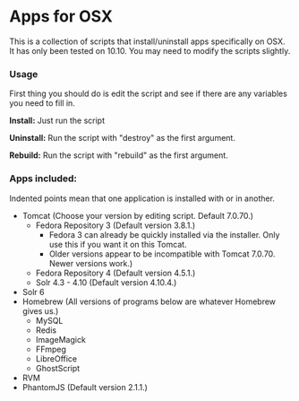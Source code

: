 # Apps for OSX 

This is a collection of scripts that install/uninstall apps specifically on OSX.
It has only been tested on 10.10. You may need to modify the scripts slightly.

### Usage

First thing you should do is edit the script and see if there are any variables you
need to fill in.

**Install:** Just run the script

**Uninstall:** Run the script with "destroy" as the first argument.

**Rebuild:** Run the script with "rebuild" as the first argument.

### Apps included:

Indented points mean that one application is installed with or in another.

* Tomcat (Choose your version by editing script. Default 7.0.70.)
  * Fedora Repository 3 (Default version 3.8.1.)
    * Fedora 3 can already be quickly installed via the installer. Only use this if you want it on this Tomcat.
    * Older versions appear to be incompatible with Tomcat 7.0.70. Newer versions work.)
  * Fedora Repository 4 (Default version 4.5.1.)
  * Solr 4.3 - 4.10 (Default version 4.10.4.)
* Solr 6
* Homebrew (All versions of programs below are whatever Homebrew gives us.)
  * MySQL
  * Redis
  * ImageMagick
  * FFmpeg
  * LibreOffice
  * GhostScript
* RVM
* PhantomJS (Default version 2.1.1.)


